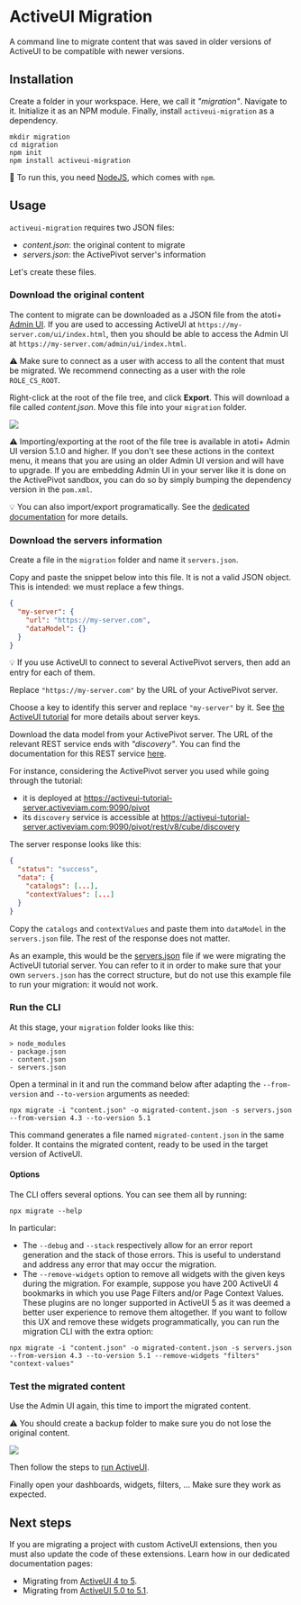 # ActiveUI Migration

A command line to migrate content that was saved in older versions of ActiveUI to be compatible with newer versions.

## Installation

Create a folder in your workspace. Here, we call it _"migration"_.
Navigate to it.
Initialize it as an NPM module.
Finally, install `activeui-migration` as a dependency.

```shell
mkdir migration
cd migration
npm init
npm install activeui-migration
```

:pencil: To run this, you need [NodeJS](https://nodejs.org/en/download/), which comes with `npm`.

## Usage

`activeui-migration` requires two JSON files:

- _content.json_: the original content to migrate
- _servers.json_: the ActivePivot server's information

Let's create these files.

### Download the original content

The content to migrate can be downloaded as a JSON file from the atoti+ [Admin UI](https://activeviam.com/activepivot/6.0.0/docs/content_server/cs_overview/#admin-ui). If you are used to accessing ActiveUI at `https://my-server.com/ui/index.html`, then you should be able to access the Admin UI at `https://my-server.com/admin/ui/index.html`.

:warning: Make sure to connect as a user with access to all the content that must be migrated. We recommend connecting as a user with the role `ROLE_CS_ROOT`.

Right-click at the root of the file tree, and click **Export**. This will download a file called _content.json_. Move this file into your `migration` folder.

![](/documentation/download-content.gif)

:warning: Importing/exporting at the root of the file tree is available in atoti+ Admin UI version 5.1.0 and higher.
If you don't see these actions in the context menu, it means that you are using an older Admin UI version and will have to upgrade.
If you are embedding Admin UI in your server like it is done on the ActivePivot sandbox, you can do so by simply bumping the dependency version in the `pom.xml`.

:bulb: You can also import/export programatically. See the [dedicated documentation](https://activeviam.com/activepivot/6.0.0/docs/content_server/cs_overview/#import-and-export) for more details.

### Download the servers information

Create a file in the `migration` folder and name it `servers.json`.

Copy and paste the snippet below into this file. It is not a valid JSON object. This is intended: we must replace a few things.

```json
{
  "my-server": {
    "url": "https://my-server.com",
    "dataModel": {}
  }
}
```

:bulb: If you use ActiveUI to connect to several ActivePivot servers, then add an entry for each of them.

Replace `"https://my-server.com"` by the URL of your ActivePivot server.

Choose a key to identify this server and replace `"my-server"` by it. See [the ActiveUI tutorial](https://activeviam.com/activeui/documentation/5.1.0/docs/tutorial/runningAQuery#serverkey) for more details about server keys.

Download the data model from your ActivePivot server. The URL of the relevant REST service ends with _"discovery"_. You can find the documentation for this REST service [here](https://artifacts.activeviam.com/documentation/rest/6.0.0/activepivot.html#cube_discovery_get).

For instance, considering the ActivePivot server you used while going through the tutorial:

- it is deployed at https://activeui-tutorial-server.activeviam.com:9090/pivot
- its `discovery` service is accessible at https://activeui-tutorial-server.activeviam.com:9090/pivot/rest/v8/cube/discovery

The server response looks like this:

```json
{
  "status": "success",
  "data": {
    "catalogs": [...],
    "contextValues": [...]
  }
}
```

Copy the `catalogs` and `contextValues` and paste them into `dataModel` in the `servers.json` file. The rest of the response does not matter.

As an example, this would be the [servers.json](/documentation/servers-example.json) file if we were migrating the ActiveUI tutorial server. You can refer to it in order to make sure that your own `servers.json` has the correct structure, but do not use this example file to run your migration: it would not work.

### Run the CLI

At this stage, your `migration` folder looks like this:

```
> node_modules
- package.json
- content.json
- servers.json
```

Open a terminal in it and run the command below after adapting the `--from-version` and `--to-version` arguments as needed:

```
npx migrate -i "content.json" -o migrated-content.json -s servers.json --from-version 4.3 --to-version 5.1
```

This command generates a file named `migrated-content.json` in the same folder. It contains the migrated content, ready to be used in the target version of ActiveUI.

#### Options

The CLI offers several options.
You can see them all by running:

```
npx migrate --help
```

In particular:

- The `--debug` and `--stack` respectively allow for an error report generation and the stack of those errors. This is useful to understand and address any error that may occur the migration.
- The `--remove-widgets` option to remove all widgets with the given keys during the migration.
  For example, suppose you have 200 ActiveUI 4 bookmarks in which you use Page Filters and/or Page Context Values.
  These plugins are no longer supported in ActiveUI 5 as it was deemed a better user experience to remove them altogether.
  If you want to follow this UX and remove these widgets programmatically, you can run the migration CLI with the extra option:

```
npx migrate -i "content.json" -o migrated-content.json -s servers.json --from-version 4.3 --to-version 5.1 --remove-widgets "filters" "context-values"
```

### Test the migrated content

Use the Admin UI again, this time to import the migrated content.

:warning: You should create a backup folder to make sure you do not lose the original content.

![](/documentation/upload-content.gif)

Then follow the steps to [run ActiveUI](https://activeviam.com/activeui/documentation/5.1.0/docs/getting-started#run-activeui).

Finally open your dashboards, widgets, filters, ... Make sure they work as expected.

## Next steps

If you are migrating a project with custom ActiveUI extensions, then you must also update the code of these extensions.
Learn how in our dedicated documentation pages:

- Migrating from [ActiveUI 4 to 5](https://activeviam.com/activeui/documentation/5.1.0/docs/migrate-from-activeui-4-to-5).
- Migrating from [ActiveUI 5.0 to 5.1](https://activeviam.com/activeui/documentation/5.1.0/docs/migrate-from-activeui-5.0-to-5.1).
